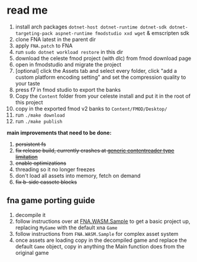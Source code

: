 # read me

1. install arch packages `dotnet-host dotnet-runtime dotnet-sdk dotnet-targeting-pack aspnet-runtime fmodstudio xxd wget` & emscripten sdk
2. clone FNA latest in the parent dir
3. apply `FNA.patch` to FNA
4. run `sudo dotnet workload restore` in this dir
5. download the celeste fmod project (with dlc) from fmod download page
6. open in fmodstudio and migrate the project
7. [optional] click the Assets tab and select every folder, click "add a custom platform encoding setting" and set the compression quality to your taste
8. press f7 in fmod studio to export the banks
8. Copy the `Content` folder from your celeste install and put it in the root of this project
9. copy in the exported fmod v2 banks to `Content/FMOD/Desktop/`
10. run `./make download`
12. run `./make publish`

**main improvements that need to be done:**
1. ~~persistent fs~~
2. ~~fix release build, currently crashes at [generic contentreader type limitation](<https://gist.github.com/TheSpydog/e94c8c23c01615a5a3b2cc1a0857415c#qa>)~~
3. ~~enable optimizations~~
4. threading so it no longer freezes
5. don't load all assets into memory, fetch on demand
6. ~~fix b-side cassete blocks~~

## fna game porting guide
1. decompile it
2. follow instructions over at [FNA.WASM.Sample](https://github.com/RedMike/FNA.WASM.Sample/wiki/Manually-setting-up-FNA-Project-for-WASM#set-up-wasm-project) to get a basic project up, replacing `MyGame` with the default xna `Game`
3. follow instructions from `FNA.WASM.Sample` for complex asset system
4. once assets are loading copy in the decompiled game and replace the default `Game` object, copy in anything the Main function does from the original game
